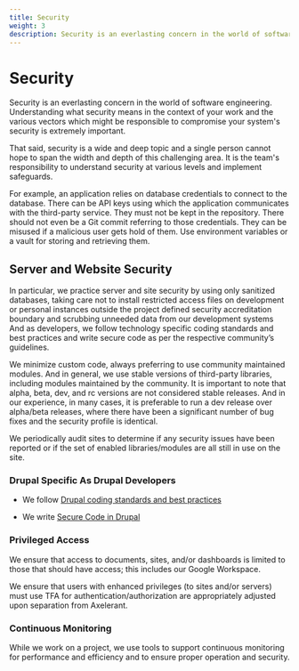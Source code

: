 ```yaml
---
title: Security
weight: 3
description: Security is an everlasting concern in the world of software engineering. Understanding what security means in the context of your work and the various vectors which might be responsible to compromise your system's security is extremely important.
---
```


# Security

Security is an everlasting concern in the world of software engineering. Understanding what security means in the context of your work and the various vectors which might be responsible to compromise your system's security is extremely important.

That said, security is a wide and deep topic and a single person cannot hope to span the width and depth of this challenging area. It is the team's responsibility to understand security at various levels and implement safeguards.

For example, an application relies on database credentials to connect to the database. There can be API keys using which the application communicates with the third-party service. They must not be kept in the repository. There should not even be a Git commit referring to those credentials. They can be misused if a malicious user gets hold of them. Use environment variables or a vault for storing and retrieving them.

## Server and Website Security

In particular, we practice server and site security by using only sanitized databases, taking care not to install restricted access files on development or personal instances outside the project defined security accreditation boundary and scrubbing unneeded data from our development systems
And as developers, we follow technology specific coding standards and best practices and write secure code as per the respective community’s guidelines.

We minimize custom code, always preferring to use community maintained modules. And in general, we use stable versions of third-party libraries, including modules maintained by the community. It is important to note that alpha, beta, dev, and rc versions are not considered stable releases. And in our experience, in many cases, it is preferable to run a dev release over alpha/beta releases, where there have been a significant number of bug fixes and the security profile is identical.

We periodically audit sites to determine if any security issues have been reported or if the set of enabled libraries/modules are all still in use on the site.

### Drupal Specific As Drupal Developers

- We follow [Drupal coding standards and best practices](https://www.drupal.org/docs/develop/standards)

- We write [Secure Code in Drupal](https://www.drupal.org/docs/administering-a-drupal-site/security-in-drupal)

### Privileged Access

We ensure that access to documents, sites, and/or dashboards is limited to those that should have access; this includes our Google Workspace.

We ensure that users with enhanced privileges (to sites and/or servers) must use TFA for authentication/authorization are appropriately adjusted upon separation from Axelerant.

### Continuous Monitoring

While we work on a project, we use tools to support continuous monitoring for performance and efficiency and to ensure proper operation and security.

